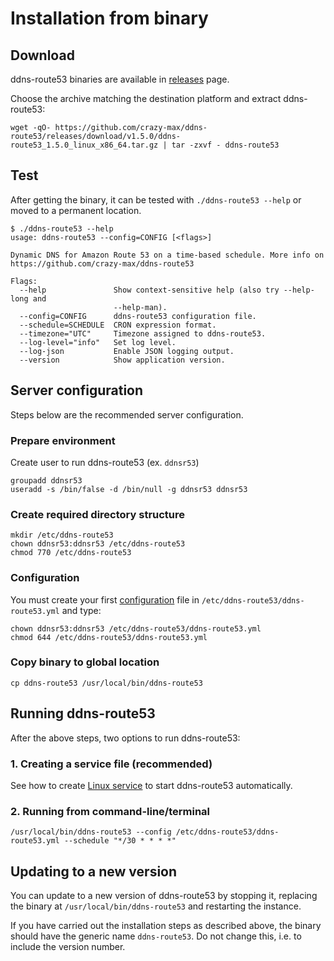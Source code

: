 # Installation from binary

## Download

ddns-route53 binaries are available in [releases](https://github.com/crazy-max/ddns-route53/releases) page.

Choose the archive matching the destination platform and extract ddns-route53:

```
wget -qO- https://github.com/crazy-max/ddns-route53/releases/download/v1.5.0/ddns-route53_1.5.0_linux_x86_64.tar.gz | tar -zxvf - ddns-route53
```

## Test

After getting the binary, it can be tested with `./ddns-route53 --help` or moved to a permanent location.

```
$ ./ddns-route53 --help
usage: ddns-route53 --config=CONFIG [<flags>]

Dynamic DNS for Amazon Route 53‎ on a time-based schedule. More info on
https://github.com/crazy-max/ddns-route53

Flags:
  --help               Show context-sensitive help (also try --help-long and
                       --help-man).
  --config=CONFIG      ddns-route53 configuration file.
  --schedule=SCHEDULE  CRON expression format.
  --timezone="UTC"     Timezone assigned to ddns-route53.
  --log-level="info"   Set log level.
  --log-json           Enable JSON logging output.
  --version            Show application version.
```

## Server configuration

Steps below are the recommended server configuration.

### Prepare environment

Create user to run ddns-route53 (ex. `ddnsr53`)

```
groupadd ddnsr53
useradd -s /bin/false -d /bin/null -g ddnsr53 ddnsr53
```

### Create required directory structure

```
mkdir /etc/ddns-route53
chown ddnsr53:ddnsr53 /etc/ddns-route53
chmod 770 /etc/ddns-route53
```

### Configuration

You must create your first [configuration](../configuration.md) file in `/etc/ddns-route53/ddns-route53.yml` and type:

```
chown ddnsr53:ddnsr53 /etc/ddns-route53/ddns-route53.yml
chmod 644 /etc/ddns-route53/ddns-route53.yml
```

### Copy binary to global location

```
cp ddns-route53 /usr/local/bin/ddns-route53
```

## Running ddns-route53

After the above steps, two options to run ddns-route53:

### 1. Creating a service file (recommended)

See how to create [Linux service](linux-service.md) to start ddns-route53 automatically.

### 2. Running from command-line/terminal

```
/usr/local/bin/ddns-route53 --config /etc/ddns-route53/ddns-route53.yml --schedule "*/30 * * * *"
```

## Updating to a new version

You can update to a new version of ddns-route53 by stopping it, replacing the binary at `/usr/local/bin/ddns-route53` and restarting the instance.

If you have carried out the installation steps as described above, the binary should have the generic name `ddns-route53`. Do not change this, i.e. to include the version number.
